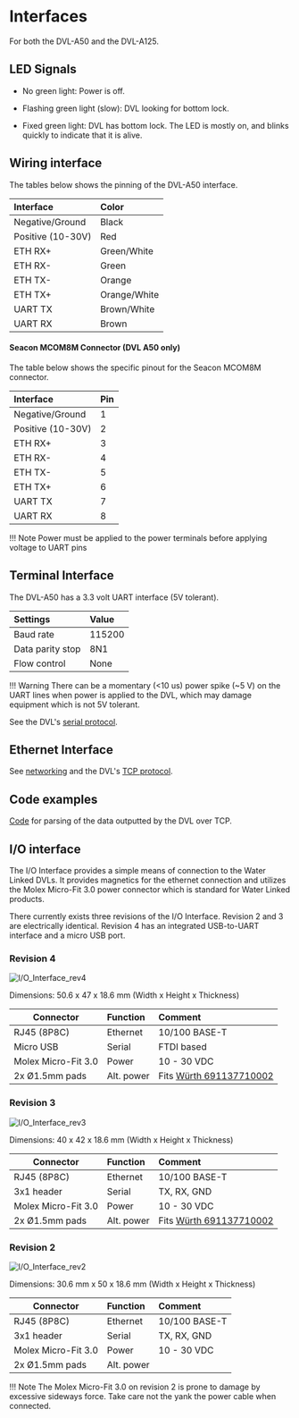 # Interfaces

For both the DVL-A50 and the DVL-A125.

## LED Signals

* No green light: Power is off.

* Flashing green light (slow): DVL looking for bottom lock.

* Fixed green light: DVL has bottom lock. The LED is mostly on, and blinks quickly to indicate that it is alive.

## Wiring interface

The tables below shows the pinning of the DVL-A50 interface.

| Interface           | Color |
| :------------------ | :-- |
| Negative/Ground | Black   |
| Positive (10-30V) | Red  |
| ETH RX+ | Green/White  |
| ETH RX- | Green  |
| ETH TX- | Orange   |
| ETH TX+ | Orange/White   |
| UART TX | Brown/White   |
| UART RX | Brown  |

#### Seacon MCOM8M Connector (DVL A50 only)
The table below shows the specific pinout for the Seacon MCOM8M connector.

| Interface          | Pin  |
| :------------------ | :-- |
| Negative/Ground | 1  |
| Positive (10-30V) | 2 |
| ETH RX+ | 3  |
| ETH RX- | 4  |
| ETH TX- | 5  |
| ETH TX+ | 6  |
| UART TX | 7  |
| UART RX | 8  |


!!! Note
	Power must be applied to the power terminals before applying voltage to UART pins

## Terminal Interface

The DVL-A50 has a 3.3 volt UART interface (5V tolerant).

| Settings           | Value |
| :------------------ | :-- |
| Baud rate | 115200  |
| Data parity stop | 8N1   |
| Flow control | None  |

!!! Warning
	There can be a momentary (<10 us) power spike (~5 V) on the UART lines when power is applied to the DVL, which may damage equipment which is not 5V tolerant.

See the DVL's [serial protocol](../dvl-protocol#serial-protocol).

## Ethernet Interface

See [networking](../networking) and the DVL's [TCP protocol](../dvl-protocol#ethernet-protocol-tcp).


## Code examples

[Code](https://github.com/waterlinked/dvl-python/tree/master/tcp) for parsing of the data outputted by the DVL over TCP.


##  I/O interface

The I/O Interface provides a simple means of connection to the Water Linked DVLs. It provides magnetics for the ethernet connection and utilizes the Molex Micro-Fit 3.0 power connector which is standard for Water Linked products.

There currently exists three revisions of the I/O Interface. Revision 2 and 3 are electrically identical. Revision 4 has an integrated USB-to-UART interface and a micro USB port.

### Revision 4

![I/O_Interface_rev4](../img/WL-31014-4_IO_Interface_connections.png)

Dimensions: 50.6 x 47 x 18.6 mm (Width x Height x Thickness)

| Connector           | Function   | Comment |
| ------------------- | :--------- | :------ |
| RJ45 (8P8C)         | Ethernet   | 10/100 BASE-T |
| Micro USB           | Serial     | FTDI based |
| Molex Micro-Fit 3.0 | Power      | 10 - 30 VDC |
| 2x Ø1.5mm pads      | Alt. power | Fits [Würth 691137710002](https://octopart.com/691137710002-w%C3%BCrth+elektronik-78871135) |

### Revision 3

![I/O_Interface_rev3](../img/WL-31014-3_IO_Interface_connections.png)

Dimensions: 40 x 42 x 18.6 mm (Width x Height x Thickness)

| Connector           | Function   | Comment |
| ------------------- | :--------- | :------ |
| RJ45 (8P8C)         | Ethernet   | 10/100 BASE-T |
| 3x1 header          | Serial     | TX, RX, GND |
| Molex Micro-Fit 3.0 | Power      | 10 - 30 VDC |
| 2x Ø1.5mm pads      | Alt. power | Fits [Würth 691137710002](https://octopart.com/691137710002-w%C3%BCrth+elektronik-78871135) |

### Revision 2

![I/O_Interface_rev2](../img/WL-31014-2_IO_Interface_connections.png)

Dimensions: 30.6 mm x 50 x 18.6 mm (Width x Height x Thickness)

| Connector           | Function   | Comment |
| ------------------- | :--------- | :------ |
| RJ45 (8P8C)         | Ethernet   | 10/100 BASE-T |
| 3x1 header          | Serial     | TX, RX, GND |
| Molex Micro-Fit 3.0 | Power      | 10 - 30 VDC |
| 2x Ø1.5mm pads      | Alt. power |  |

!!! Note
	The Molex Micro-Fit 3.0 on revision 2 is prone to damage by excessive sideways force. Take care not the yank the power cable when connected.
